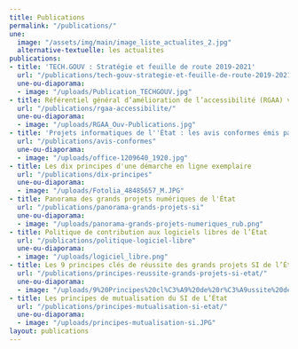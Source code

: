 ```yaml
---
title: Publications
permalink: "/publications/"
une:
  image: "/assets/img/main/image_liste_actualites_2.jpg"
  alternative-textuelle: les actualites
publications:
- title: 'TECH.GOUV : Stratégie et feuille de route 2019-2021'
  url: "/publications/tech-gouv-strategie-et-feuille-de-route-2019-2021/"
  une-ou-diaporama:
  - image: "/uploads/Publication_TECHGOUV.jpg"
- title: Référentiel général d’amélioration de l’accessibilité (RGAA) version 4
  url: "/publications/rgaa-accessibilite/"
  une-ou-diaporama:
  - image: "/uploads/RGAA_Ouv-Publications.jpg"
- title: 'Projets informatiques de l''État : les avis conformes émis par la DINUM'
  url: "/publications/avis-conformes"
  une-ou-diaporama:
  - image: "/uploads/office-1209640_1920.jpg"
- title: Les dix principes d'une démarche en ligne exemplaire
  url: "/publications/dix-principes"
  une-ou-diaporama:
  - image: "/uploads/Fotolia_48485657_M.JPG"
- title: Panorama des grands projets numériques de l'État
  url: "/publications/panorama-grands-projets-si"
  une-ou-diaporama:
  - image: "/uploads/panorama-grands-projets-numeriques_rub.png"
- title: Politique de contribution aux logiciels libres de l’État
  url: "/publications/politique-logiciel-libre"
  une-ou-diaporama:
  - image: "/uploads/logiciel_libre.png"
- title: Les 9 principes clés de réussite des grands projets SI de l’État
  url: "/publications/principes-reussite-grands-projets-si-etat/"
  une-ou-diaporama:
  - image: "/uploads/9%20Principes%20cl%C3%A9%20de%20r%C3%A9ussite%20des%20grands%20projets%20SI.JPG"
- title: Les principes de mutualisation du SI de L’État
  url: "/publications/principes-mutualisation-si-etat/"
  une-ou-diaporama:
  - image: "/uploads/principes-mutualisation-si.JPG"
layout: publications
---
```


<!-- - title: Accompagnement à la circulation des données -->
<!--   url: "/publications/accompagnement-circulation-donnees" -->
<!--   une-ou-diaporama: -->
<!--   - image: "/uploads/null-und-eins-001.jpg" -->

